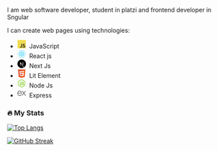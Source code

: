 <p>I am web software developer, student in platzi and frontend developer in Sngular</p>
<p>I can create web pages using technologies:</p>
<ul>
  <li>
    <img src="https://github.com/devicons/devicon/blob/master/icons/javascript/javascript-original.svg" title="Java" alt="Java" width="20" height="20"/>&nbsp;
    JavaScript
   </li>
  <li>
    <img src="https://github.com/devicons/devicon/blob/master/icons/react/react-original.svg" title="Java" alt="Java" width="20" height="20"/>&nbsp;
    React js
  </li>
  <li>
    <img src="https://github.com/devicons/devicon/blob/master/icons/nextjs/nextjs-original.svg" title="Java" alt="Java" width="20" height="20"/>&nbsp;
    Next Js
  </li>
  <li>
    <img src="https://github.com/devicons/devicon/blob/master/icons/html5/html5-original.svg" title="Java" alt="Java" width="20" height="20"/>&nbsp;
    Lit Element
  </li>
  <li>
    <img src="https://github.com/devicons/devicon/blob/master/icons/nodejs/nodejs-original.svg" title="Java" alt="Java" width="20" height="20"/>&nbsp;
    Node Js
   </li>
  <li>
    <img src="https://github.com/devicons/devicon/blob/master/icons/express/express-original.svg" title="Java" alt="Java" width="20" height="20"/>&nbsp;
    Express
  </li>
</ul>

### :fire: My Stats

[![Top Langs](https://github-readme-stats.vercel.app/api/top-langs/?username=ArzCorp&layout=compact&theme=highcontrast)](https://github.com/anuraghazra/github-readme-stats)

[![GitHub Streak](http://github-readme-streak-stats.herokuapp.com?user=ArzCorp&theme=highcontrast)](https://git.io/streak-stats)


